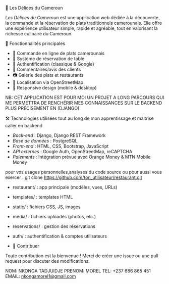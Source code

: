 🥘 Les Délices du Cameroun

*Les Délices du Cameroun* est une application web dédiée à la découverte, la commande et la réservation de plats traditionnels camerounais. Elle offre une expérience utilisateur simple, rapide et agréable, tout en valorisant la richesse culinaire du Cameroun.


🚀 Fonctionnalités principales

- 🛒 Commande en ligne de plats camerounais
- 📆 Système de réservation de table
- 🔐 Authentification (classique & Google)
- 💬 Commentaires/avis des clients
- 📷 Galerie des plats et restaurants
- 📍 Localisation via OpenStreetMap
- 📱 Responsive design (mobile & desktop)


 NB: CET APPLICATION EST POUR MOI UN PROJET A LONG PARCOURS QUI ME PERMETTRA DE RENCHÉRIR MES CONNAISSANCES SUR LE BACKEND PLUS PRÉCISÉMENT EN (DJANGO) 

 🛠 Technologies utilisées tout au long de mon apprentissage et maitrise caller en backend 

- *Back-end* : Django, Django REST Framework
- *Base de données* : PostgreSQL
- *Front-end* : HTML, CSS, Bootstrap, JavaScript
- *API externes* : Google Auth, OpenStreetMap, reCAPTCHA
- *Paiements* : Intégration prévue avec Orange Money & MTN Mobile Money

 pour vos usages personnelles,analyses du code source ou pour aussi vous exercer .
 git clone https://github.com/ton_utilisateur/restaurant.git


 
- restaurant/ : app principale (modèles, vues, URLs)
- templates/ : templates HTML
- static/ : fichiers CSS, JS, images
- media/ : fichiers uploadés (photos, etc.)
- reservations/ : gestion des réservations
- auth/ : authentification & comptes utilisateurs

- 🙌 Contribuer

Toute contribution est la bienvenue ! Merci de créer une issue ou une pull request pour discuter des modifications.

NOM:      NKONGA TADJUIDJE 
PRENOM:   MOREL
TEL:     +237 686 865 451
EMAIL:    nkongamorel1@gmail.com

